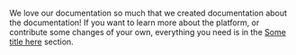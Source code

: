 We love our documentation so much that we created documentation about
the documentation! If you want to learn more about the platform, or
contribute some changes of your own, everything you need is in the
[Some title here](../md_files/extract_title.md) section.
